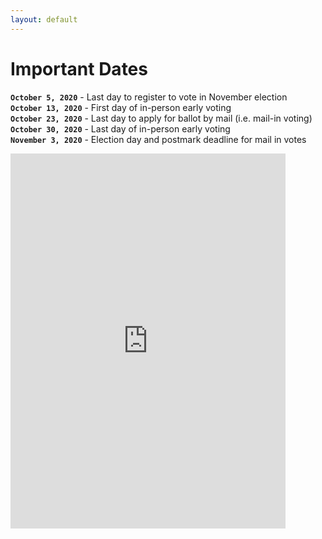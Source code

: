 ```yaml
---
layout: default
---
```

# Important Dates

**`October 5, 2020`** - Last day to register to vote in November election
<br/>
**`October 13, 2020`** - First day of in-person early voting
<br/>
**`October 23, 2020`** - Last day to apply for ballot by mail (i.e. mail-in voting)
<br/>
**`October 30, 2020`** - Last day of in-person early voting
<br/>
**`November 3, 2020`** - Election day and postmark deadline for mail in votes

<iframe src='https://media.giphy.com/media/U9MXYXKnLAqQIRROY2/giphy.gif' frameborder='0' scrolling='no' allowfullscreen width='440' height='600'></iframe>
